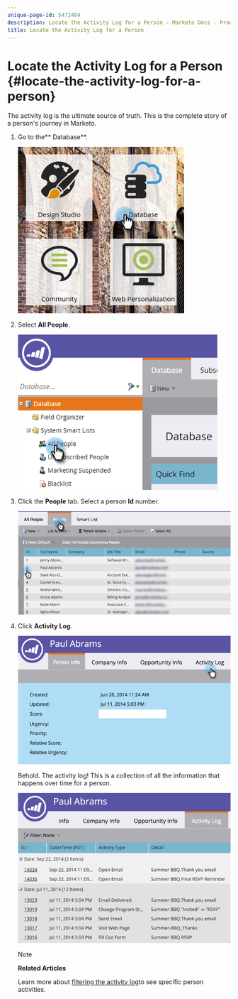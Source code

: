 ```yaml
---
unique-page-id: 5472404
description: Locate the Activity Log for a Person - Marketo Docs - Product Documentation
title: Locate the Activity Log for a Person
---
```


# Locate the Activity Log for a Person {#locate-the-activity-log-for-a-person}

The activity log is the ultimate source of truth. This is the complete story of a person's journey in Marketo.

1. Go to the** Database**.

   ![](assets/db-2.png)

1. Select **All People**.

   ![](assets/two-6.png)

1. Click the **People** tab. Select a person **Id** number.

   ![](assets/three-5.png)

1. Click **Activity Log**.

   ![](assets/four-3.png)

   Behold. The activity log! This is a collection of all the information that happens over time for a person.

   ![](assets/five-2.png)

   >[!NOTE]
   >
   >**Related Articles**
   >
   >
   >Learn more about [filtering the activity log](filter-activity-types-in-the-activity-log-of-a-person.md)to see specific person activities.

